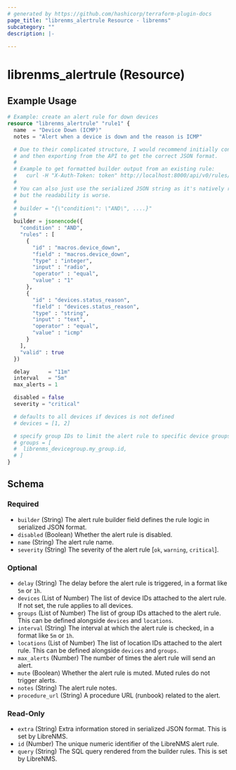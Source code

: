 ```yaml
---
# generated by https://github.com/hashicorp/terraform-plugin-docs
page_title: "librenms_alertrule Resource - librenms"
subcategory: ""
description: |-
  
---
```


# librenms_alertrule (Resource)



## Example Usage

```terraform
# Example: create an alert rule for down devices
resource "librenms_alertrule" "rule1" {
  name  = "Device Down (ICMP)"
  notes = "Alert when a device is down and the reason is ICMP"

  # Due to their complicated structure, I would recommend initially configuring the rule in the LibreNMS UI
  # and then exporting from the API to get the correct JSON format.
  #
  # Example to get formatted builder output from an existing rule:
  #   curl -H "X-Auth-Token: token" http://localhost:8000/api/v0/rules/2 | jq '.rules.[0].builder | fromjson'
  #
  # You can also just use the serialized JSON string as it's natively represented in the LibreNMS API output,
  # but the readability is worse.
  #
  # builder = "{\"condition\": \"AND\", ....}"
  #
  builder = jsonencode({
    "condition" : "AND",
    "rules" : [
      {
        "id" : "macros.device_down",
        "field" : "macros.device_down",
        "type" : "integer",
        "input" : "radio",
        "operator" : "equal",
        "value" : "1"
      },
      {
        "id" : "devices.status_reason",
        "field" : "devices.status_reason",
        "type" : "string",
        "input" : "text",
        "operator" : "equal",
        "value" : "icmp"
      }
    ],
    "valid" : true
  })

  delay      = "11m"
  interval   = "5m"
  max_alerts = 1

  disabled = false
  severity = "critical"

  # defaults to all devices if devices is not defined
  # devices = [1, 2]

  # specify group IDs to limit the alert rule to specific device groups
  # groups = [
  #  librenms_devicegroup.my_group.id,
  # ]
}
```

<!-- schema generated by tfplugindocs -->
## Schema

### Required

- `builder` (String) The alert rule builder field defines the rule logic in serialized JSON format.
- `disabled` (Boolean) Whether the alert rule is disabled.
- `name` (String) The alert rule name.
- `severity` (String) The severity of the alert rule [`ok`, `warning`, `critical`].

### Optional

- `delay` (String) The delay before the alert rule is triggered, in a format like `5m` or `1h`.
- `devices` (List of Number) The list of device IDs attached to the alert rule. If not set, the rule applies to all devices.
- `groups` (List of Number) The list of group IDs attached to the alert rule. This can be defined alongside `devices` and `locations`.
- `interval` (String) The interval at which the alert rule is checked, in a format like `5m` or `1h`.
- `locations` (List of Number) The list of location IDs attached to the alert rule. This can be defined alongside `devices` and `groups`.
- `max_alerts` (Number) The number of times the alert rule will send an alert.
- `mute` (Boolean) Whether the alert rule is muted. Muted rules do not trigger alerts.
- `notes` (String) The alert rule notes.
- `procedure_url` (String) A procedure URL (runbook) related to the alert.

### Read-Only

- `extra` (String) Extra information stored in serialized JSON format. This is set by LibreNMS.
- `id` (Number) The unique numeric identifier of the LibreNMS alert rule.
- `query` (String) The SQL query rendered from the builder rules. This is set by LibreNMS.
